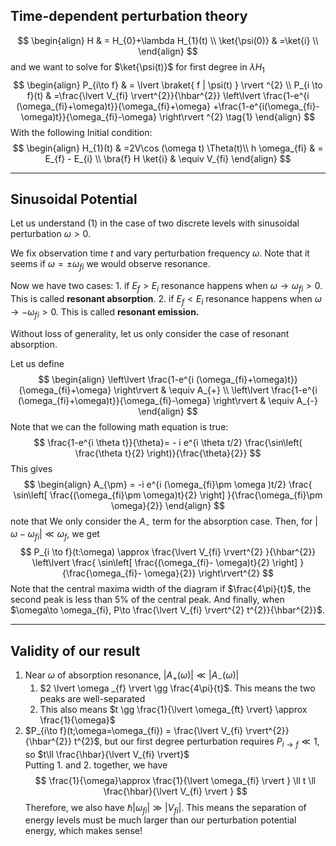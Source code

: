 ## Time-dependent perturbation theory 
$$
\begin{align}
H  & = H_{0}+\lambda H_{1}(t) \\
\ket{\psi(0)}  & =\ket{i} \\
\end{align}
$$
and we want to solve for $\ket{\psi(t)}$ for first degree in $\lambda H_{1}$
$$
\begin{align}
P_{i\to f} & = \lvert \braket{ f | \psi(t) }  \rvert ^{2} \\
P_{i \to f}(t) & =\frac{\lvert V_{fi} \rvert^{2}}{\hbar^{2}} \left\lvert  \frac{1-e^{i (\omega_{fi}+\omega)t}}{\omega_{fi}+\omega} +\frac{1-e^{i(\omega_{fi}-\omega)t}}{\omega_{fi}-\omega} \right\rvert ^{2} \tag{1} 
\end{align}
$$
With the following Initial condition:
$$
\begin{align}
H_{1}(t)  & =2V\cos (\omega t) \Theta(t)\\
h \omega_{fi}  & = E_{f} - E_{i} \\
\bra{f} H \ket{i}  & \equiv V_{fi}
\end{align}
$$
___
## Sinusoidal Potential
Let us understand $(1)$ in the case of two discrete levels with sinusoidal perturbation $\omega >0$.

We fix observation time $t$ and vary perturbation frequency $\omega$. Note that it seems if $\omega = \pm \omega_{fi}$ we would observe resonance.

Now we have two cases:
	1. if $E_{f}>E_{i}$ resonance happens when $\omega \to \omega_{fi}>0$. This is called **resonant absorption**. 
	2. if $E_{f} < E_{i}$ resonance happens when $\omega \to -\omega_{fi}>0$. This is called **resonant emission.**

Without loss of generality, let us only consider the case of resonant absorption.

Let us define 
$$
\begin{align}
\left\lvert  \frac{1-e^{i (\omega_{fi}+\omega)t}}{\omega_{fi}+\omega} \right\rvert  & \equiv A_{+}  \\
\left\lvert  \frac{1-e^{i (\omega_{fi}+\omega)t}}{\omega_{fi}-\omega} \right\rvert  & \equiv A_{-}
\end{align}
$$
Note that we can the following math equation is true:
$$
\frac{1-e^{i \theta t}}{\theta}= - i e^{i \theta t/2} \frac{\sin\left( \frac{\theta t}{2} \right)}{\frac{\theta}{2}}
$$
This gives
$$
\begin{align}
A_{\pm} = -i e^{i (\omega_{fi}\pm \omega )t/2} \frac{ \sin\left[ \frac{(\omega_{fi}\pm \omega)t}{2} \right] }{\frac{\omega_{fi}\pm \omega}{2}}
\end{align}
$$
note that We only consider the $A_{-}$ term for the absorption case. Then, for $\lvert \omega-\omega_{fi} \rvert \ll \omega_{f}$, we get 
$$
P_{i \to f}(t:\omega) \approx \frac{\lvert V_{fi} \rvert^{2} }{\hbar^{2}} \left\lvert \frac{ \sin\left[ \frac{(\omega_{fi}- \omega)t}{2} \right] }{\frac{\omega_{fi}- \omega}{2}} \right\rvert^{2}
$$
Note that the central maxima width of the diagram if $\frac{4\pi}{t}$, the second peak is less than $5\%$ of the central peak.
And finally, when $\omega\to \omega_{fi}, P\to \frac{\lvert V_{fi} \rvert^{2} t^{2}}{\hbar^{2}}$. 
___
## Validity of our result
1. Near $\omega$ of absorption resonance, $\lvert A_{+}(\omega) \rvert \ll \lvert A_{-}(\omega ) \rvert$
	1. $2 \lvert \omega _{f} \rvert \gg \frac{4\pi}{t}$. This means the two peaks are well-separated
	2. This also means $t \gg \frac{1}{\lvert \omega_{ft} \rvert} \approx \frac{1}{\omega}$ 
2. $P_{i\to f}(t;\omega=\omega_{fi}) = \frac{\lvert V_{fi} \rvert^{2}}{\hbar^{2}} t^{2}$, but our first degree perturbation requires $P_{i\to f} \ll 1$, so $t\ll \frac{\hbar}{\lvert V_{fi} \rvert}$  
Putting 1. and 2. together, we have 
$$
\frac{1}{\omega}\approx \frac{1}{\lvert \omega_{fi} \rvert } \ll t \ll \frac{\hbar}{\lvert V_{fi} \rvert }
$$
Therefore, we also have $\hbar \lvert \omega_{fi} \rvert \gg \lvert V_{fi} \rvert$. This means the separation of energy levels must be much larger than our perturbation potential energy, which makes sense!